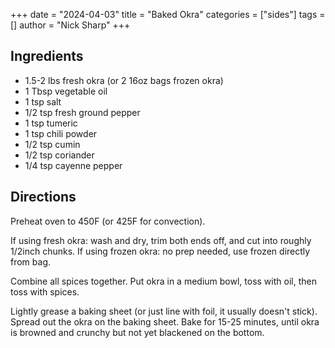 +++
date = "2024-04-03"
title = "Baked Okra"
categories = ["sides"]
tags = []
author = "Nick Sharp"
+++

## Ingredients

- 1.5-2 lbs fresh okra (or 2 16oz bags frozen okra)
- 1 Tbsp vegetable oil
- 1 tsp salt
- 1/2 tsp fresh ground pepper
- 1 tsp tumeric
- 1 tsp chili powder
- 1/2 tsp cumin
- 1/2 tsp coriander
- 1/4 tsp cayenne pepper

## Directions

Preheat oven to 450F (or 425F for convection).

If using fresh okra: wash and dry, trim both ends off, and cut into roughly 1/2inch chunks. If using frozen okra: no prep needed, use frozen directly from bag.

Combine all spices together. Put okra in a medium bowl, toss with oil, then toss with spices.

Lightly grease a baking sheet (or just line with foil, it usually doesn't stick). Spread out the okra on the baking sheet. Bake for 15-25 minutes, until okra is browned and crunchy but not yet blackened on the bottom.